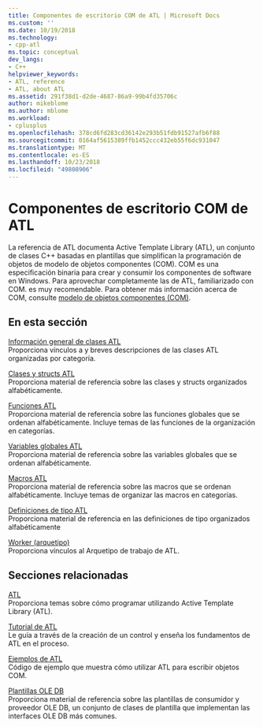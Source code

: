 ```yaml
---
title: Componentes de escritorio COM de ATL | Microsoft Docs
ms.custom: ''
ms.date: 10/19/2018
ms.technology:
- cpp-atl
ms.topic: conceptual
dev_langs:
- C++
helpviewer_keywords:
- ATL, reference
- ATL, about ATL
ms.assetid: 291f38d1-d2de-4687-86a9-99b4fd35706c
author: mikeblome
ms.author: mblome
ms.workload:
- cplusplus
ms.openlocfilehash: 378cd6fd283cd36142e293b51fdb91527afb6f88
ms.sourcegitcommit: 0164af5615389ffb1452ccc432eb55f6dc931047
ms.translationtype: MT
ms.contentlocale: es-ES
ms.lasthandoff: 10/23/2018
ms.locfileid: "49808906"
---
```

# <a name="atl-com-desktop-components"></a>Componentes de escritorio COM de ATL

La referencia de ATL documenta Active Template Library (ATL), un conjunto de clases C++ basadas en plantillas que simplifican la programación de objetos de modelo de objetos componentes (COM). COM es una especificación binaria para crear y consumir los componentes de software en Windows. Para aprovechar completamente las de ATL, familiarizado con COM. es muy recomendable. Para obtener más información acerca de COM, consulte [modelo de objetos componentes (COM)](/windows/desktop/com/component-object-model--com--portal).

## <a name="in-this-section"></a>En esta sección

[Información general de clases ATL](../atl/atl-class-overview.md)<br/>
Proporciona vínculos a y breves descripciones de las clases ATL organizadas por categoría.

[Clases y structs ATL](../atl/reference/atl-classes.md)<br/>
Proporciona material de referencia sobre las clases y structs organizados alfabéticamente.

[Funciones ATL](../atl/reference/atl-functions.md)<br/>
Proporciona material de referencia sobre las funciones globales que se ordenan alfabéticamente. Incluye temas de las funciones de la organización en categorías.

[Variables globales ATL](../atl/reference/atl-global-variables.md)<br/>
Proporciona material de referencia sobre las variables globales que se ordenan alfabéticamente.

[Macros ATL](../atl/reference/atl-macros.md)<br/>
Proporciona material de referencia sobre las macros que se ordenan alfabéticamente. Incluye temas de organizar las macros en categorías.

[Definiciones de tipo ATL](../atl/reference/atl-typedefs.md)<br/>
Proporciona material de referencia en las definiciones de tipo organizados alfabéticamente

[Worker (arquetipo)](../atl/reference/worker-archetype.md)<br/>
Proporciona vínculos al Arquetipo de trabajo de ATL.

## <a name="related-sections"></a>Secciones relacionadas

[ATL](../atl/active-template-library-atl-concepts.md)<br/>
Proporciona temas sobre cómo programar utilizando Active Template Library (ATL).

[Tutorial de ATL](../atl/active-template-library-atl-tutorial.md)<br/>
Le guía a través de la creación de un control y enseña los fundamentos de ATL en el proceso.

[Ejemplos de ATL](../visual-cpp-samples.md)<br/>
Código de ejemplo que muestra cómo utilizar ATL para escribir objetos COM.

[Plantillas OLE DB](../data/oledb/ole-db-templates.md)<br/>
Proporciona material de referencia sobre las plantillas de consumidor y proveedor OLE DB, un conjunto de clases de plantilla que implementan las interfaces OLE DB más comunes.  
